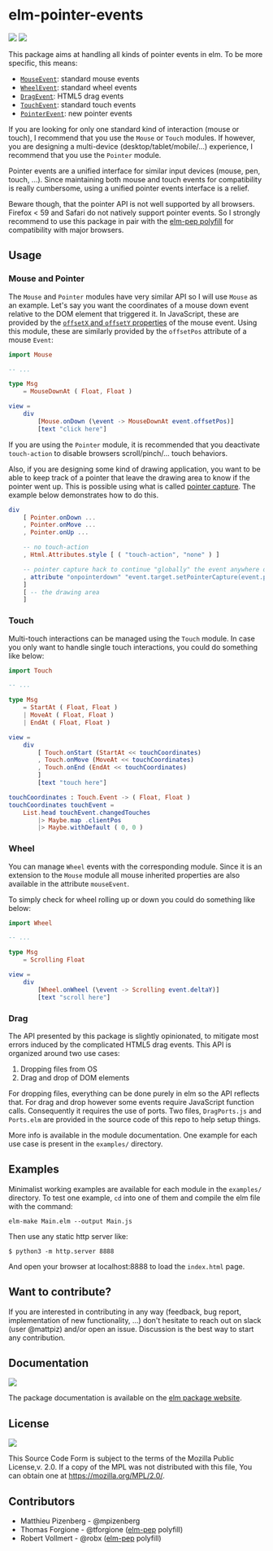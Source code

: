 # elm-pointer-events

[![][badge-license]][license]
[![][badge-doc]][doc]

[badge-doc]: https://img.shields.io/badge/documentation-latest-yellow.svg?style=flat-square
[doc]: http://package.elm-lang.org/packages/mpizenberg/elm-pointer-events/latest
[badge-license]: https://img.shields.io/badge/license-MPL--2.0-blue.svg?style=flat-square
[license]: https://www.mozilla.org/en-US/MPL/2.0/

This package aims at handling all kinds of pointer events in elm.
To be more specific, this means:

* [`MouseEvent`][mouse-events]: standard mouse events
* [`WheelEvent`][wheel-events]: standard wheel events
* [`DragEvent`][drag-events]: HTML5 drag events
* [`TouchEvent`][touch-events]: standard touch events
* [`PointerEvent`][pointer-events]: new pointer events

If you are looking for only one standard kind of interaction (mouse or touch),
I recommend that you use the `Mouse` or `Touch` modules.
If however, you are designing a multi-device (desktop/tablet/mobile/...) experience,
I recommend that you use the `Pointer` module.

Pointer events are a unified interface for similar input devices
(mouse, pen, touch, ...).
Since maintaining both mouse and touch events for compatibility
is really cumbersome, using a unified pointer events interface
is a relief.

Beware though, that the pointer API is not well supported by all browsers.
Firefox < 59 and Safari do not natively support pointer events.
So I strongly recommend to use this package in pair with the [elm-pep polyfill][elm-pep]
for compatibility with major browsers.

[mouse-events]: https://developer.mozilla.org/en-US/docs/Web/API/MouseEvent
[wheel-events]: https://developer.mozilla.org/en-US/docs/Web/API/WheelEvent
[drag-events]: https://developer.mozilla.org/en-US/docs/Web/API/DragEvent
[touch-events]: https://developer.mozilla.org/en-US/docs/Web/API/TouchEvent
[pointer-events]: https://developer.mozilla.org/en-US/docs/Web/API/PointerEvent
[elm-pep]: https://github.com/mpizenberg/elm-pep


## Usage

### Mouse and Pointer

The `Mouse` and `Pointer` modules have very similar API
so I will use `Mouse` as an example.
Let's say you want the coordinates of a mouse down event relative to the DOM
element that triggered it.
In JavaScript, these are provided by the [`offsetX` and `offsetY` properties][offsetX]
of the mouse event.
Using this module, these are similarly provided by the `offsetPos` attribute
of a mouse `Event`:


```elm
import Mouse

-- ...

type Msg
    = MouseDownAt ( Float, Float )

view =
    div
        [Mouse.onDown (\event -> MouseDownAt event.offsetPos)]
        [text "click here"]
```

If you are using the `Pointer` module,
it is recommended that you deactivate `touch-action`
to disable browsers scroll/pinch/... touch behaviors.

Also, if you are designing some kind of drawing application,
you want to be able to keep track of a pointer that leave the
drawing area to know if the pointer went up.
This is possible using what is called [pointer capture][pointer-capture].
The example below demonstrates how to do this.


```elm
div
    [ Pointer.onDown ...
    , Pointer.onMove ...
    , Pointer.onUp ...

    -- no touch-action
    , Html.Attributes.style [ ( "touch-action", "none" ) ]

    -- pointer capture hack to continue "globally" the event anywhere on document
    , attribute "onpointerdown" "event.target.setPointerCapture(event.pointerId);"
    ]
    [ -- the drawing area
    ]
```

[offsetX]: https://developer.mozilla.org/en-US/docs/Web/API/MouseEvent/offsetX
[pointer-capture]: https://developer.mozilla.org/en-US/docs/Web/API/Element/setPointerCapture


### Touch

Multi-touch interactions can be managed using the `Touch` module.
In case you only want to handle single touch interactions,
you could do something like below:

```elm
import Touch

-- ...

type Msg
    = StartAt ( Float, Float )
    | MoveAt ( Float, Float )
    | EndAt ( Float, Float )

view =
    div
        [ Touch.onStart (StartAt << touchCoordinates)
        , Touch.onMove (MoveAt << touchCoordinates)
        , Touch.onEnd (EndAt << touchCoordinates)
        ]
        [text "touch here"]

touchCoordinates : Touch.Event -> ( Float, Float )
touchCoordinates touchEvent =
    List.head touchEvent.changedTouches
        |> Maybe.map .clientPos
        |> Maybe.withDefault ( 0, 0 )

```


### Wheel

You can manage `Wheel` events with the corresponding module.
Since it is an extension to the `Mouse` module all mouse inherited properties
are also available in the attribute `mouseEvent`.

To simply check for wheel rolling up or down you could do something like below:

```elm
import Wheel

-- ...

type Msg
    = Scrolling Float

view =
    div
        [Wheel.onWheel (\event -> Scrolling event.deltaY)]
        [text "scroll here"]
```


### Drag

The API presented by this package is slightly opinionated,
to mitigate most errors induced by the complicated HTML5 drag events.
This API is organized around two use cases:

1. Dropping files from OS
2. Drag and drop of DOM elements

For dropping files, everything can be done purely in elm so the API reflects that.
For drag and drop however some events require JavaScript function calls.
Consequently it requires the use of ports.
Two files, `DragPorts.js` and `Ports.elm` are provided in the source code
of this repo to help setup things.

More info is available in the module documentation.
One example for each use case is present in the `examples/` directory.


## Examples

Minimalist working examples are available for each module in the `examples/` directory.
To test one example, `cd` into one of them and compile the elm file with the command:

```shell
elm-make Main.elm --output Main.js
```

Then use any static http server like:

```shell
$ python3 -m http.server 8888
```

And open your browser at localhost:8888
to load the `index.html` page.


## Want to contribute?

If you are interested in contributing in any way
(feedback, bug report, implementation of new functionality, ...)
don't hesitate to reach out on slack (user @mattpiz)
and/or open an issue.
Discussion is the best way to start any contribution.


## Documentation

[![][badge-doc]][doc]

The package documentation is available on the [elm package website][doc].


## License

[![][badge-license]][license]

This Source Code Form is subject to the terms of the Mozilla Public License,v. 2.0.
If a copy of the MPL was not distributed with this file,
You can obtain one at https://mozilla.org/MPL/2.0/.


## Contributors

* Matthieu Pizenberg - @mpizenberg
* Thomas Forgione - @tforgione ([elm-pep] polyfill)
* Robert Vollmert - @robx ([elm-pep] polyfill)
